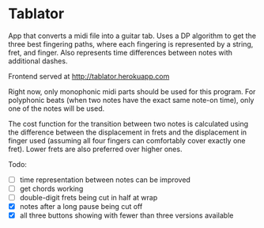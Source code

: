 # Tablator
App that converts a midi file into a guitar tab. Uses a DP algorithm to get the three best fingering paths, where each fingering is represented by a string, fret, and finger. Also represents time differences between notes with additional dashes.

Frontend served at http://tablator.herokuapp.com

Right now, only monophonic midi parts should be used for this program. For polyphonic beats (when two notes have the exact same note-on time), only one of the notes will be used.

The cost function for the transition between two notes is calculated using the difference between the displacement in frets and the displacement in finger used (assuming all four fingers can comfortably cover exactly one fret). Lower frets are also preferred over higher ones.

Todo:
- [ ] time representation between notes can be improved
- [ ] get chords working
- [ ] double-digit frets being cut in half at wrap
- [x] notes after a long pause being cut off
- [x] all three buttons showing with fewer than three versions available
